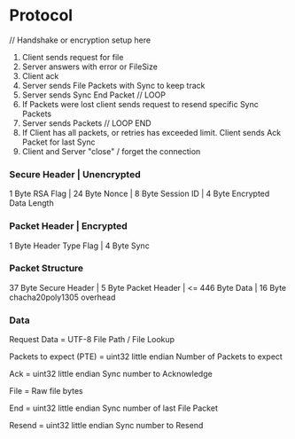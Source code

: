 # Protocol

// Handshake or encryption setup here
1. Client sends request for file
2. Server answers with error or FileSize
3. Client ack
4. Server sends File Packets with Sync to keep track
5. Server sends Sync End Packet
// LOOP
6. If Packets were lost client sends request to resend specific Sync Packets
7. Server sends Packets 
// LOOP END
8. If Client has all packets, or retries has exceeded limit. Client sends Ack Packet for last Sync
9. Client and Server "close" / forget the connection

### Secure Header | Unencrypted
1 Byte RSA Flag | 24 Byte Nonce | 8 Byte Session ID | 4 Byte Encrypted Data Length

### Packet Header | Encrypted
1 Byte Header Type Flag | 4 Byte Sync

### Packet Structure
37 Byte Secure Header | 5 Byte Packet Header | <= 446 Byte Data | 16 Byte chacha20poly1305 overhead


### Data

Request Data = UTF-8 File Path / File Lookup

Packets to expect (PTE) = uint32 little endian Number of Packets to expect

Ack = uint32 little endian Sync number to Acknowledge

File = Raw file bytes

End = uint32 little endian Sync number of last File Packet

Resend = uint32 little endian Sync number to Resend
